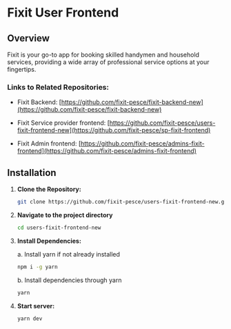 # Fixit User Frontend

## Overview

Fixit is your go-to app for booking skilled handymen and household services, providing a wide array of professional service options at your fingertips.

### Links to Related Repositories:

- Fixit Backend: [https://github.com/fixit-pesce/fixit-backend-new](https://github.com/fixit-pesce/fixit-backend-new)

- Fixit Service provider frontend: [https://github.com/fixit-pesce/users-fixit-frontend-new](https://github.com/fixit-pesce/sp-fixit-frontend)

- Fixit Admin frontend: [https://github.com/fixit-pesce/admins-fixit-frontend](https://github.com/fixit-pesce/admins-fixit-frontend)

## Installation

1. **Clone the Repository:**

   ```bash
   git clone https://github.com/fixit-pesce/users-fixit-frontend-new.git
   ```

2. **Navigate to the project directory**

   ```bash
   cd users-fixit-frontend-new
   ```

3. **Install Dependencies:**
   
    a. Install yarn if not already installed

    ```bash
    npm i -g yarn
    ```
    
    b. Install dependencies through yarn

   ```bash
   yarn
   ```

3. **Start server:**

   ```bash
   yarn dev
   ```

